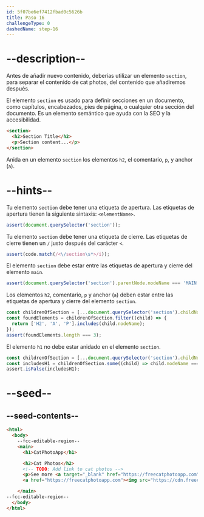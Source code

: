 ```yaml
---
id: 5f07be6ef7412fbad0c5626b
title: Paso 16
challengeType: 0
dashedName: step-16
---
```


# --description--

Antes de añadir nuevo contenido, deberías utilizar un elemento `section`, para separar el contenido de cat photos, del contenido que añadiremos después.

El elemento `section` es usado para definir secciones en un documento, como capítulos, encabezados, pies de página, o cualquier otra sección del documento. Es un elemento semántico que ayuda con la SEO y la accesibilidad.

```html
<section>
  <h2>Section Title</h2>
  <p>Section content...</p>
</section>
```

Anida en un elemento `section` los elementos `h2`, el comentario, `p`, y anchor (`a`).

# --hints--

Tu elemento `section` debe tener una etiqueta de apertura. Las etiquetas de apertura tienen la siguiente sintaxis: `<elementName>`.

```js
assert(document.querySelector('section'));
```

Tu elemento `section` debe tener una etiqueta de cierre. Las etiquetas de cierre tienen un `/` justo después del carácter `<`.

```js
assert(code.match(/<\/section\s*>/i));
```

El elemento `section` debe estar entre las etiquetas de apertura y cierre del elemento `main`.

```js
assert(document.querySelector('section').parentNode.nodeName === 'MAIN');
```

Los elementos `h2`, comentario, `p` y anchor (`a`) deben estar entre las etiquetas de apertura y cierre del elemento `section`.

```js
const childrenOfSection = [...document.querySelector('section').childNodes];
const foundElements = childrenOfSection.filter((child) => {
  return ['H2', 'A', 'P'].includes(child.nodeName);
});
assert(foundElements.length === 3);
```

El elemento `h1` no debe estar anidado en el elemento `section`.

```js
const childrenOfSection = [...document.querySelector('section').childNodes];
const includesH1 = childrenOfSection.some((child) => child.nodeName === 'H1');
assert.isFalse(includesH1);
```

# --seed--

## --seed-contents--

```html
<html>
  <body>
    --fcc-editable-region--
    <main>
      <h1>CatPhotoApp</h1>

      <h2>Cat Photos</h2>
      <!-- TODO: Add link to cat photos -->
      <p>See more <a target="_blank" href="https://freecatphotoapp.com">cat photos</a> in our gallery.</p>
      <a href="https://freecatphotoapp.com"><img src="https://cdn.freecodecamp.org/curriculum/cat-photo-app/relaxing-cat.jpg" alt="A cute orange cat lying on its back."></a>

    </main>
--fcc-editable-region--
  </body>
</html>
```

